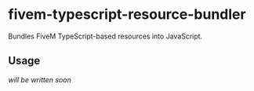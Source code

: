 # fivem-typescript-resource-bundler
Bundles FiveM TypeScript-based resources into JavaScript.

## Usage

_will be written soon_
